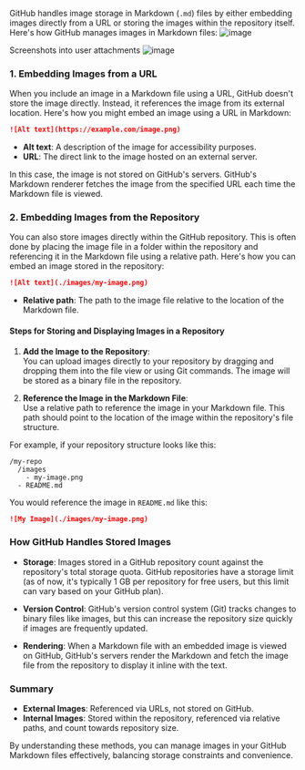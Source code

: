 GitHub handles image storage in Markdown (`.md`) files by either embedding images directly from a URL or storing the images within the repository itself. Here's how GitHub manages images in Markdown files:
![image](https://github.com/user-attachments/assets/f4f1dfe4-5966-4e43-8230-9902e07065d9)

Screenshots into user attachments
![image](https://github.com/user-attachments/assets/b2547da7-a752-4604-a243-30f941eaf885)



### 1. Embedding Images from a URL

When you include an image in a Markdown file using a URL, GitHub doesn't store the image directly. Instead, it references the image from its external location. Here's how you might embed an image using a URL in Markdown:

```markdown
![Alt text](https://example.com/image.png)
```

- **Alt text**: A description of the image for accessibility purposes.
- **URL**: The direct link to the image hosted on an external server.

In this case, the image is not stored on GitHub's servers. GitHub's Markdown renderer fetches the image from the specified URL each time the Markdown file is viewed.

### 2. Embedding Images from the Repository

You can also store images directly within the GitHub repository. This is often done by placing the image file in a folder within the repository and referencing it in the Markdown file using a relative path. Here's how you can embed an image stored in the repository:

```markdown
![Alt text](./images/my-image.png)
```

- **Relative path**: The path to the image file relative to the location of the Markdown file.

#### Steps for Storing and Displaying Images in a Repository

1. **Add the Image to the Repository**:  
   You can upload images directly to your repository by dragging and dropping them into the file view or using Git commands. The image will be stored as a binary file in the repository.

2. **Reference the Image in the Markdown File**:  
   Use a relative path to reference the image in your Markdown file. This path should point to the location of the image within the repository's file structure.

For example, if your repository structure looks like this:

```
/my-repo
  /images
    - my-image.png
  - README.md
```

You would reference the image in `README.md` like this:

```markdown
![My Image](./images/my-image.png)
```

### How GitHub Handles Stored Images

- **Storage**: Images stored in a GitHub repository count against the repository's total storage quota. GitHub repositories have a storage limit (as of now, it's typically 1 GB per repository for free users, but this limit can vary based on your GitHub plan).
  
- **Version Control**: GitHub's version control system (Git) tracks changes to binary files like images, but this can increase the repository size quickly if images are frequently updated.

- **Rendering**: When a Markdown file with an embedded image is viewed on GitHub, GitHub's servers render the Markdown and fetch the image file from the repository to display it inline with the text.

### Summary

- **External Images**: Referenced via URLs, not stored on GitHub.
- **Internal Images**: Stored within the repository, referenced via relative paths, and count towards repository size.

By understanding these methods, you can manage images in your GitHub Markdown files effectively, balancing storage constraints and convenience.
